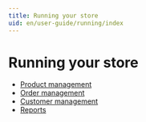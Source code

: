 ```yaml
---
title: Running your store
uid: en/user-guide/running/index
---
```

# Running your store

* [Product management](xref:en/user-guide/running/product-management/index)
* [Order management](xref:en/user-guide/running/order-management/index)
* [Customer management](xref:en/user-guide/running/customer-management/index)
* [Reports](xref:en/user-guide/running/reports/index)
